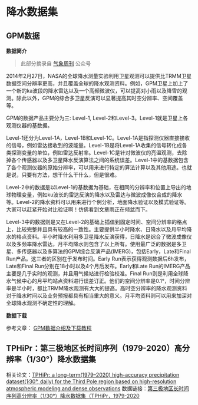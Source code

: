 # 降水数据集


## GPM数据

**数据简介**
>此部分摘录自  [气象周刊](https://mp.weixin.qq.com/s/5EF1RJRsTXzJP36MLE6Mtw) 公众号
>
2014年2月27日，NASA的全球降水测量实验利用卫星观测可以提供比TRMM卫星数据空间分辨率更高，并且覆盖全球的降水观测资料。例如，GPM卫星上加上了一个新的ka波段的降水雷达以及一个高频微波仪，可以提高对小雨以及降雪的观测。除此以外，GPM的综合多卫星反演可以显著提高其时空分辨率、空间覆盖等。

GPM的数据产品主要分为三: Level-1, Level-2和Level-3。Level-1就是卫星上各观测仪器的基数据。

Level-1还分为Level-1A，Level-1B和Level-1C。Level-1A是指探测仪器直接接收的信号，例如雷达接收到的波能量。Level-1B是将Level-1A收集的信号转化成各类探测变量的单位，例如雷达反射率。Level-1C是针对微波仪的亮温观测，去除掉各个传感器以及多卫星降水反演算法之间的系统误差。Level-1中的基数据包含了各个观测仪器的原始分辨率，可以用来进行特定的算法计算以及其他用途。也就是说，只要有方法，想干什么干什么，但是很难。

Level-2中的数据是以Level-1的基数据为基础，在相同的分辨率和位置上导出的地球物理变量，例如ku波长的雷达反演的降水以及雷达与微波成像仪合成的降水等。Level-2的降水资料可以用来进行个例分析，地面降水验证以及模式验证等。大家可以赶紧开始对比验证啊！仿佛看到文章雨正在倾盆而下。

Level-3中的数据则是又在Level-2的基础上插值到固定时间、空间分辨率的格点上，比较完整并且具有较高的一致性。主要提供半小时降水、日降水以及月平均降水的格点资料。半小时降水利用多卫星降水反演获得，日降水是综合了微波成像仪以及多频率降水雷达，月平均降水则包含了以上所有。使用最广泛的数据是多卫星、多传感器以及多算法的GPM综合反演产品(IMERG)，包括Early，Late和Final Run产品。这三者的区别在于发布时间。Early Run表示获得观测数据后6h发布，Late和Final Run分别在18小时以及4个月后发布。Early和Late Run的IMERG产品主要是几乎实时的观测，并且用气候站进行检验校准。Final Run则是利用全球降水气候中心的月平均站点资料进行误差订正。他们的空间分辨率是0.1°，时间分辨率是半小时，都比TRMM降水观测有大大的提高。高时空分辨率的降水观测资料对于降水时间以及业务预报都具有相当重大的意义。月平均资料则可以用来加深对全球降水观测不确定性的理解。

**数据下载**

参考文章： [GPM数据介绍及下载教程](https://blog.csdn.net/qq_27386899/article/details/104533226)

## TPHiPr：第三极地区长时间序列（1979-2020）高分辨率（1/30°）降水数据集

相关论文：[TPHiPr: a long-term(1979–2020) high-accuracy precipitation dataset(1∕30°, daily) for the Third Pole region based on high-resolution atmospheric modeling and dense observations](https://essd.copernicus.org/articles/15/621/2023/)
数据链接：[第三极地区长时间序列高分辨率（1/30°）降水数据集（TPHiPr，1979-2020](https://data.tpdc.ac.cn/en/data/e45be858-bcb2-4fea-bd10-5c2662cb34a5/)
